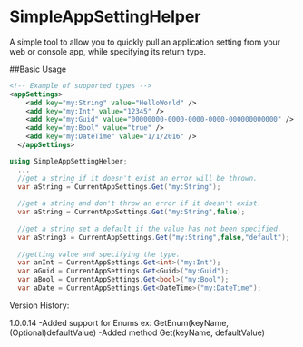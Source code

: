 # SimpleAppSettingHelper
A simple tool to allow you to quickly pull an application setting from your web or console app, while specifying its return type.

##Basic Usage
```xml
<!-- Example of supported types -->
<appSettings>
    <add key="my:String" value="HelloWorld" />
    <add key="my:Int" value="12345" />
    <add key="my:Guid" value="00000000-0000-0000-0000-000000000000" />
    <add key="my:Bool" value="true" />
    <add key="my:DateTime" value="1/1/2016" />
  </appSettings>
```

```csharp
using SimpleAppSettingHelper;
  ...
  //get a string if it doesn't exist an error will be thrown.
  var aString = CurrentAppSettings.Get("my:String");
  
  //get a string and don't throw an error if it doesn't exist.
  var aString = CurrentAppSettings.Get("my:String",false);
  
  //get a string set a default if the value has not been specified.
  var aString3 = CurrentAppSettings.Get("my:String",false,"default");
  
  //getting value and specifying the type.
  var anInt = CurrentAppSettings.Get<int>("my:Int");
  var aGuid = CurrentAppSettings.Get<Guid>("my:Guid");
  var aBool = CurrentAppSettings.Get<bool>("my:Bool");
  var aDate = CurrentAppSettings.Get<DateTime>("my:DateTime");
```

Version History:

1.0.0.14
-Added support for Enums ex: GetEnum<T>(keyName, (Optional)defaultValue)
-Added method Get(keyName, defaultValue)
